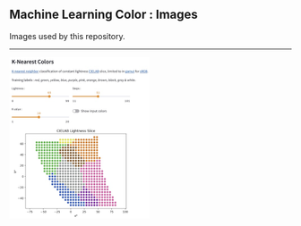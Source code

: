 
## Machine Learning Color : Images

Images used by this repository.

---

[<img src="mlcolor_app_knearest-01.jpg" width=250px>](https://knearestcolors.streamlit.app/)
